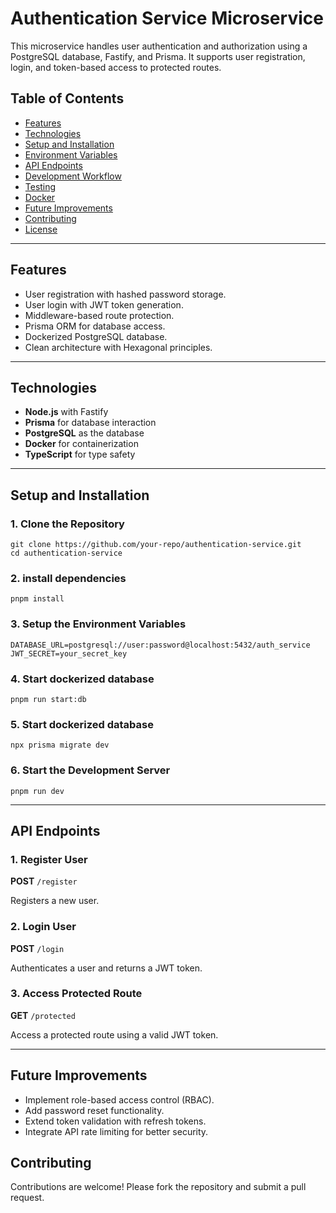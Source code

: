 # Authentication Service Microservice

This microservice handles user authentication and authorization using a PostgreSQL database, Fastify, and Prisma. It supports user registration, login, and token-based access to protected routes.

## Table of Contents
- [Features](#features)
- [Technologies](#technologies)
- [Setup and Installation](#setup-and-installation)
- [Environment Variables](#environment-variables)
- [API Endpoints](#api-endpoints)
- [Development Workflow](#development-workflow)
- [Testing](#testing)
- [Docker](#docker)
- [Future Improvements](#future-improvements)
- [Contributing](#contributing)
- [License](#license)

---

## Features

- User registration with hashed password storage.
- User login with JWT token generation.
- Middleware-based route protection.
- Prisma ORM for database access.
- Dockerized PostgreSQL database.
- Clean architecture with Hexagonal principles.

---

## Technologies

- **Node.js** with Fastify
- **Prisma** for database interaction
- **PostgreSQL** as the database
- **Docker** for containerization
- **TypeScript** for type safety

---

## Setup and Installation

### 1. Clone the Repository

```
git clone https://github.com/your-repo/authentication-service.git
cd authentication-service
```

### 2. install dependencies

```
pnpm install
```

### 3. Setup the Environment Variables

```
DATABASE_URL=postgresql://user:password@localhost:5432/auth_service
JWT_SECRET=your_secret_key
```

### 4. Start dockerized database

```
pnpm run start:db
```

### 5. Start dockerized database

```
npx prisma migrate dev
```

### 6. Start the Development Server

```
pnpm run dev
```

---

## API Endpoints

### 1. Register User

**POST** `/register`

Registers a new user.

### 2. Login User

**POST** `/login`

Authenticates a user and returns a JWT token.

### 3. Access Protected Route

**GET** `/protected`

Access a protected route using a valid JWT token.

---

## Future Improvements

- Implement role-based access control (RBAC).
- Add password reset functionality.
- Extend token validation with refresh tokens.
- Integrate API rate limiting for better security.

## Contributing

Contributions are welcome! Please fork the repository and submit a pull request.